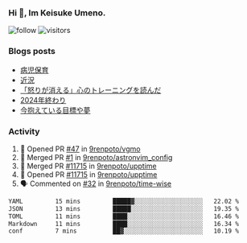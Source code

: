 ### Hi 👋, Im Keisuke Umeno.

<!--
**9renpoto/9renpoto** is a ✨ _special_ ✨ repository because its `README.md` (this file) appears on your GitHub profile.

Here are some ideas to get you started:

- 🔭 I’m currently working on ...
- 🌱 I’m currently learning ...
- 👯 I’m looking to collaborate on ...
- 🤔 I’m looking for help with ...
- 💬 Ask me about ...
- 📫 How to reach me: ...
- 😄 Pronouns: ...
- ⚡ Fun fact: ...
-->

![follow](https://img.shields.io/github/followers/9renpoto?label=Follow&style=social)
![visitors](https://komarev.com/ghpvc/?username=9renpoto&label=Profile%20views&color=0e75b6&style=flat)

### Blogs posts

<!-- BLOG-POST-LIST:START -->
- [病児保育](https://9renpoto.win/entry/2025/09/25/childcare_for_sick_children)
- [近況](https://9renpoto.win/entry/2025/04/05/current_status)
- [「怒りが消える」心のトレーニングを読んだ](https://9renpoto.win/entry/2025/02/01/anger-management)
- [2024年終わり](https://9renpoto.win/entry/2024/12/31/2024-end)
- [今抱えている目標や夢](https://9renpoto.win/entry/2024/12/02/objective)
<!-- BLOG-POST-LIST:END -->

### Activity

<!--START_SECTION:activity-->
1. 💪 Opened PR [#47](https://github.com/9renpoto/vgmo/pull/47) in [9renpoto/vgmo](https://github.com/9renpoto/vgmo)
2. 🎉 Merged PR [#1](https://github.com/9renpoto/astronvim_config/pull/1) in [9renpoto/astronvim_config](https://github.com/9renpoto/astronvim_config)
3. 🎉 Merged PR [#11715](https://github.com/9renpoto/upptime/pull/11715) in [9renpoto/upptime](https://github.com/9renpoto/upptime)
4. 💪 Opened PR [#11715](https://github.com/9renpoto/upptime/pull/11715) in [9renpoto/upptime](https://github.com/9renpoto/upptime)
5. 🗣 Commented on [#32](https://github.com/9renpoto/time-wise/pull/32#issuecomment-3332456794) in [9renpoto/time-wise](https://github.com/9renpoto/time-wise)
<!--END_SECTION:activity-->

<!--START_SECTION:waka-->

```txt
YAML         15 mins         █████▓░░░░░░░░░░░░░░░░░░░   22.02 %
JSON         13 mins         █████░░░░░░░░░░░░░░░░░░░░   19.35 %
TOML         11 mins         ████░░░░░░░░░░░░░░░░░░░░░   16.46 %
Markdown     11 mins         ████░░░░░░░░░░░░░░░░░░░░░   16.34 %
conf         7 mins          ██▓░░░░░░░░░░░░░░░░░░░░░░   10.19 %
```

<!--END_SECTION:waka-->
